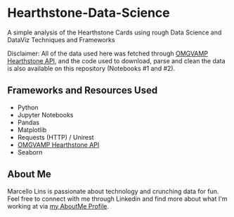 # Hearthstone-Data-Science
A simple analysis of the Hearthstone Cards using rough Data Science and DataViz Techniques and Frameworks

Disclaimer: All of the data used here was fetched through [OMGVAMP Hearthstone API](https://market.mashape.com/omgvamp/hearthstone), and the code used to download, parse and clean the data is also available on this repository (Notebooks #1 and #2).

## Frameworks and Resources Used

* Python
* Jupyter Notebooks
* Pandas
* Matplotlib
* Requests (HTTP) / Unirest
* [OMGVAMP Hearthstone API](https://market.mashape.com/omgvamp/hearthstone)
* Seaborn

## About Me

Marcello Lins is passionate about technology and crunching data for fun. Feel free to connect with me through Linkedin and find more about what I'm working at via [my AboutMe Profile](https://about.me/marcellolins).
